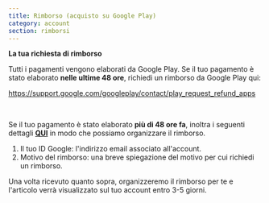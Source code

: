 ```yaml
---
title: Rimborso (acquisto su Google Play)
category: account
section: rimborsi
---
```

**La tua richiesta di rimborso**

Tutti i pagamenti vengono elaborati da Google Play. Se il tuo pagamento è stato elaborato **nelle ultime 48 ore**, richiedi un rimborso da Google Play qui:

<https://support.google.com/googleplay/contact/play_request_refund_apps>

 

Se il tuo pagamento è stato elaborato **più di 48 ore fa**, inoltra i seguenti dettagli **[QUI](https://help.Studycat.com/hc/en-gb/requests/new)** in modo che possiamo organizzare il rimborso.

1. Il tuo ID Google: l'indirizzo email associato all'account.
2. Motivo del rimborso: una breve spiegazione del motivo per cui richiedi un rimborso.

Una volta ricevuto quanto sopra, organizzeremo il rimborso per te e l'articolo verrà visualizzato sul tuo account entro 3\-5 giorni.